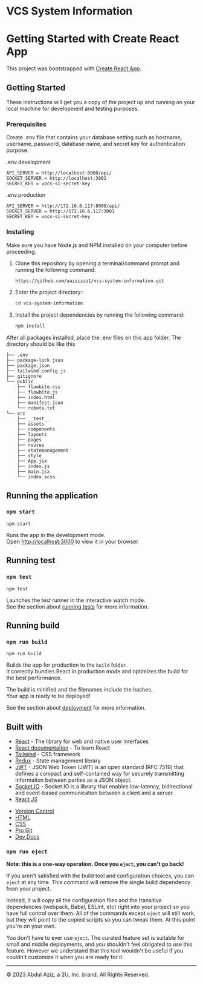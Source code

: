# VCS System Information
# Getting Started with Create React App

This project was bootstrapped with [Create React App](https://github.com/facebook/create-react-app).

## Getting Started

These instructions will get you a copy of the project up and running on your local machine for development and testing purposes.

### Prerequisites

Create .env file that contains your database setting such as hostname, username, password, database name, and secret key for authentication purpose.

.env.development

```
API_SERVER = http://localhost:8000/api/
SOCKET_SERVER = http://localhost:3001
SECRET_KEY = vocs-si-secret-key
```

.env.production

```
API_SERVER = http://172.16.6.117:8000/api/
SOCKET_SERVER = http://172.16.6.117:3001
SECRET_KEY = vocs-si-secret-key
```

### Installing

Make sure you have Node.js and NPM installed on your computer before proceeding.

1. Clone this repository by opening a terminal/command prompt and running the following command:

   ```bash
   https://github.com/aazzizzz1/vcs-system-information.git
   
2. Enter the project directory::

   ```bash
   cd vcs-system-information

3. Install the project dependencies by running the following command:

   ```bash
   npm install

After all packages installed, place the .env files on this app folder. The directory should be like this

```
├── .env
├── package-lock.json
├── package.json
├── tailwind.config.js
├── gitignore
└── public
    ├── flowbite.css
    ├── flowbite.js
    ├── index.html
    ├── manifest.json
    └── robots.txt
└── src
    ├── __test__
    ├── assets
    ├── components
    ├── layouts
    ├── pages
    ├── routes
    ├── statemanagement
    ├── style
    ├── App.jsx
    ├── index.js
    ├── main.jsx
    └── index.scss

```

## Running the application
### `npm start`

```
npm start
```

Runs the app in the development mode.\
Open [http://localhost:3000](http://localhost:3000) to view it in your browser.

## Running test
### `npm test`

```
npm test
```

Launches the test runner in the interactive watch mode.\
See the section about [running tests](https://facebook.github.io/create-react-app/docs/running-tests) for more information.

## Running build
### `npm run build`

```
npm run build
```

Builds the app for production to the `build` folder.\
It correctly bundles React in production mode and optimizes the build for the best performance.

The build is minified and the filenames include the hashes.\
Your app is ready to be deployed!

See the section about [deployment](https://facebook.github.io/create-react-app/docs/deployment) for more information.

## Built with

- [React](https://react.dev/) - The library for web and native user interfaces
- [React documentation](https://reactjs.org/) - To learn React
- [Tailwind](https://tailwindcss.com/) - CSS framework
- [Redux](https://redux.js.org/) - State management library
- [JWT](https://jwt.io/) - JSON Web Token (JWT) is an open standard (RFC 7519) that defines a compact and self-contained way for securely transmitting information between parties as a JSON object.
- [Socket.IO](https://socket.io//) - Socket.IO is a library that enables low-latency, bidirectional and event-based communication between a client and a server.
- [React JS](https://react.dev/)
* [Version Control](https://en.wikipedia.org/wiki/Version_control)
* [HTML](https://developer.mozilla.org/en-US/docs/Web/HTML)
* [CSS](https://developer.mozilla.org/en-US/docs/Web/CSS)
* [Pro Git](https://git-scm.com/book/en/v2)
* [Dev Docs](https://devdocs.io/)
<!-- - [Formik](https://formik.org/) - Library for creating Form elements
- [Yup](https://github.com/jquense/yup) - a schema builder for runtime value parsing and validation -->

### `npm run eject`

**Note: this is a one-way operation. Once you `eject`, you can't go back!**

If you aren't satisfied with the build tool and configuration choices, you can `eject` at any time. This command will remove the single build dependency from your project.

Instead, it will copy all the configuration files and the transitive dependencies (webpack, Babel, ESLint, etc) right into your project so you have full control over them. All of the commands except `eject` will still work, but they will point to the copied scripts so you can tweak them. At this point you're on your own.

You don't have to ever use `eject`. The curated feature set is suitable for small and middle deployments, and you shouldn't feel obligated to use this feature. However we understand that this tool wouldn't be useful if you couldn't customize it when you are ready for it.

- - -
© 2023 Abdul Aziz, a 2U, Inc. brand. All Rights Reserved.
